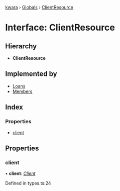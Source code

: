 [kwara](../README.md) › [Globals](../globals.md) › [ClientResource](clientresource.md)

# Interface: ClientResource

## Hierarchy

* **ClientResource**

## Implemented by

* [Loans](../classes/loans.md)
* [Members](../classes/members.md)

## Index

### Properties

* [client](clientresource.md#client)

## Properties

###  client

• **client**: *[Client](client.md)*

Defined in types.ts:24
